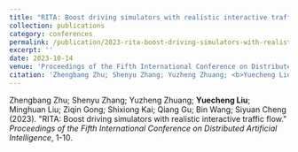 ```yaml
---
title: "RITA: Boost driving simulators with realistic interactive traffic flow"
collection: publications
category: conferences
permalink: /publication/2023-rita-boost-driving-simulators-with-realistic-inter
excerpt: ''
date: 2023-10-14
venue: 'Proceedings of the Fifth International Conference on Distributed Artificial Intelligence'
citation: 'Zhengbang Zhu; Shenyu Zhang; Yuzheng Zhuang; <b>Yuecheng Liu</b>; Minghuan Liu; Ziqin Gong; Shixiong Kai; Qiang Gu; Bin Wang; Siyuan Cheng (2023). &quot;RITA: Boost driving simulators with realistic interactive traffic flow.&quot; <i>Proceedings of the Fifth International Conference on Distributed Artificial Intelligence</i>, 1-10.'
---
```


Zhengbang Zhu; Shenyu Zhang; Yuzheng Zhuang; <b>Yuecheng Liu</b>; Minghuan Liu; Ziqin Gong; Shixiong Kai; Qiang Gu; Bin Wang; Siyuan Cheng (2023). &quot;RITA: Boost driving simulators with realistic interactive traffic flow.&quot; <i>Proceedings of the Fifth International Conference on Distributed Artificial Intelligence</i>, 1-10.
